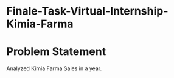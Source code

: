 # Finale-Task-Virtual-Internship-Kimia-Farma

# Problem Statement
Analyzed Kimia Farma Sales in a year.
